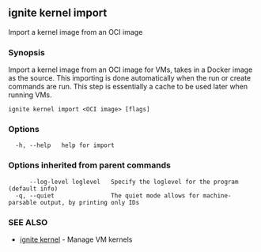 ## ignite kernel import

Import a kernel image from an OCI image

### Synopsis


Import a kernel image from an OCI image for VMs, takes in a Docker image as the source.
This importing is done automatically when the run or create commands are run. This step
is essentially a cache to be used later when running VMs.


```
ignite kernel import <OCI image> [flags]
```

### Options

```
  -h, --help   help for import
```

### Options inherited from parent commands

```
      --log-level loglevel   Specify the loglevel for the program (default info)
  -q, --quiet                The quiet mode allows for machine-parsable output, by printing only IDs
```

### SEE ALSO

* [ignite kernel](ignite_kernel.md)	 - Manage VM kernels

